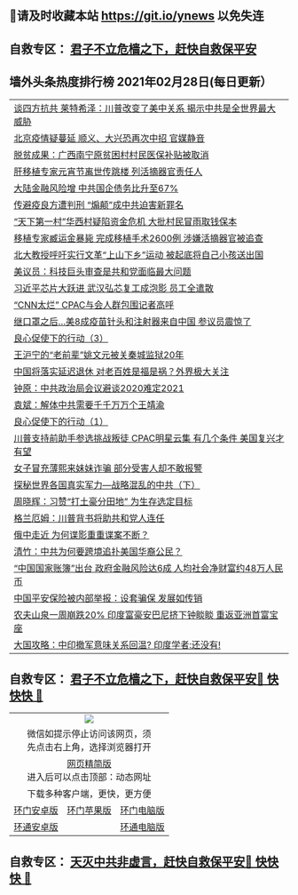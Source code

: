 ## 📩请及时收藏本站 https://git.io/ynews 以免失连</a>
## 自救专区： [君子不立危樯之下，赶快自救保平安 ](https://github.com/pwgy/td/blob/master/README.md)

## 墙外头条热度排行榜 2021年02月28日(每日更新）

 <table>
<tr><td colspan="2" align="left"><a href="https://wlnfxbho.xhuyd.press/?name=c1327152&key=encdeuyadochlaxz&from=pw2">谈四方抗共 莱特希泽：川普改变了美中关系 揭示中共是全世界最大威胁</a></td></tr>
<tr><td colspan="2" align="left"><a href="https://wlnfxbho.xhuyd.press/?name=c1327145&key=encdeuyadochlaxz&from=pw2">北京疫情疑蔓延 顺义、大兴恐再次中招 官媒静音</a></td></tr>
<tr><td colspan="2" align="left"><a href="https://wlnfxbho.xhuyd.press/?name=c1327146&key=encdeuyadochlaxz&from=pw2">脱贫成果：广西南宁原贫困村村民医保补贴被取消</a></td></tr>
<tr><td colspan="2" align="left"><a href="https://wlnfxbho.xhuyd.press/?name=c1327081&key=encdeuyadochlaxz&from=pw2">肝移植专家元宵节离世传跳楼 列活摘器官责任人</a></td></tr>
<tr><td colspan="2" align="left"><a href="https://wlnfxbho.xhuyd.press/?name=c1327151&key=encdeuyadochlaxz&from=pw2">大陆金融风险增 中共国企债务比升至67%</a></td></tr>
<tr><td colspan="2" align="left"><a href="https://wlnfxbho.xhuyd.press/?name=c1327109&key=encdeuyadochlaxz&from=pw2">传避疫良方遭判刑 “煽颠”成中共迫害新罪名</a></td></tr>
<tr><td colspan="2" align="left"><a href="https://wlnfxbho.xhuyd.press/?name=c1327066&key=encdeuyadochlaxz&from=pw2">“天下第一村”华西村疑陷资金危机 大批村民冒雨取钱保本</a></td></tr>
<tr><td colspan="2" align="left"><a href="https://wlnfxbho.xhuyd.press/?name=c1327141&key=encdeuyadochlaxz&from=pw2">移植专家臧运金暴毙  完成移植手术2600例  涉嫌活摘器官被追查</a></td></tr>
<tr><td colspan="2" align="left"><a href="https://wlnfxbho.xhuyd.press/?name=c1327089&key=encdeuyadochlaxz&from=pw2">北大教授呼吁实行文革“上山下乡”运动 被起底将自己小孩送出国</a></td></tr>
<tr><td colspan="2" align="left"><a href="https://wlnfxbho.xhuyd.press/?name=c1327153&key=encdeuyadochlaxz&from=pw2">美议员：科技巨头审查是共和党面临最大问题</a></td></tr>
<tr><td colspan="2" align="left"><a href="https://wlnfxbho.xhuyd.press/?name=c1327115&key=encdeuyadochlaxz&from=pw2">习近平芯片大跃进 武汉弘芯复工成泡影 员工全遣散</a></td></tr>
<tr><td colspan="2" align="left"><a href="https://wlnfxbho.xhuyd.press/?name=c1327149&key=encdeuyadochlaxz&from=pw2">“CNN太烂” CPAC与会人群包围记者高呼</a></td></tr>
<tr><td colspan="2" align="left"><a href="https://wlnfxbho.xhuyd.press/?name=c1327118&key=encdeuyadochlaxz&from=pw2">继口罩之后…美8成疫苗针头和注射器来自中国 参议员震惊了</a></td></tr>
<tr><td colspan="2" align="left"><a href="https://wlnfxbho.xhuyd.press/?name=c1327111&key=encdeuyadochlaxz&from=pw2">良心促使下的行动（3）</a></td></tr>
<tr><td colspan="2" align="left"><a href="https://wlnfxbho.xhuyd.press/?name=c1327063&key=encdeuyadochlaxz&from=pw2">王沪宁的“老前辈”姚文元被关秦城监狱20年</a></td></tr>
<tr><td colspan="2" align="left"><a href="https://wlnfxbho.xhuyd.press/?name=c1327065&key=encdeuyadochlaxz&from=pw2">中国将落实延迟退休 对老百姓是福是祸？外界极大关注</a></td></tr>
<tr><td colspan="2" align="left"><a href="https://wlnfxbho.xhuyd.press/?name=c1327061&key=encdeuyadochlaxz&from=pw2">钟原：中共政治局会议避谈2020难定2021</a></td></tr>
<tr><td colspan="2" align="left"><a href="https://wlnfxbho.xhuyd.press/?name=c1327040&key=encdeuyadochlaxz&from=pw2">袁斌：解体中共需要千千万万个王靖渝</a></td></tr>
<tr><td colspan="2" align="left"><a href="https://wlnfxbho.xhuyd.press/?name=c1327113&key=encdeuyadochlaxz&from=pw2">良心促使下的行动（1）</a></td></tr>
<tr><td colspan="2" align="left"><a href="https://wlnfxbho.xhuyd.press/?name=c1327150&key=encdeuyadochlaxz&from=pw2">川普支持前助手参选挑战叛徒 CPAC明星云集 有几个条件 美国复兴才有望</a></td></tr>
<tr><td colspan="2" align="left"><a href="https://wlnfxbho.xhuyd.press/?name=c1327143&key=encdeuyadochlaxz&from=pw2">女子冒充薄熙来妹妹诈骗 部分受害人却不敢报警</a></td></tr>
<tr><td colspan="2" align="left"><a href="https://wlnfxbho.xhuyd.press/?name=c1327041&key=encdeuyadochlaxz&from=pw2">探秘世界各国真实军力—战略混乱的中共（下）</a></td></tr>
<tr><td colspan="2" align="left"><a href="https://wlnfxbho.xhuyd.press/?name=c1327062&key=encdeuyadochlaxz&from=pw2">周晓辉：习赞“打土豪分田地” 为生存选定目标</a></td></tr>
<tr><td colspan="2" align="left"><a href="https://wlnfxbho.xhuyd.press/?name=c1327147&key=encdeuyadochlaxz&from=pw2">格兰厄姆：川普背书将助共和党人连任</a></td></tr>
<tr><td colspan="2" align="left"><a href="https://wlnfxbho.xhuyd.press/?name=c1327086&key=encdeuyadochlaxz&from=pw2">俄中走近 为何谍影重重谍案不断？</a></td></tr>
<tr><td colspan="2" align="left"><a href="https://wlnfxbho.xhuyd.press/?name=c1327043&key=encdeuyadochlaxz&from=pw2">清竹：中共为何要跨境追扑美国华裔公民？</a></td></tr>
<tr><td colspan="2" align="left"><a href="https://wlnfxbho.xhuyd.press/?name=c1327084&key=encdeuyadochlaxz&from=pw2">“中国国家账簿”出台 政府金融风险达6成 人均社会净财富约48万人民币</a></td></tr>
<tr><td colspan="2" align="left"><a href="https://wlnfxbho.xhuyd.press/?name=c1327059&key=encdeuyadochlaxz&from=pw2">中国平安保险被内部举报：设套骗保 发展如传销</a></td></tr>
<tr><td colspan="2" align="left"><a href="https://wlnfxbho.xhuyd.press/?name=c1327090&key=encdeuyadochlaxz&from=pw2">农夫山泉一周崩跌20% 印度富豪安巴尼挤下钟睒睒 重返亚洲首富宝座</a></td></tr>
<tr><td colspan="2" align="left"><a href="https://wlnfxbho.xhuyd.press/?name=c1327044&key=encdeuyadochlaxz&from=pw2">大国攻略：中印撤军意味关系回温? 印度学者:还没有!</a></td></tr>

</table>


 ## 自救专区： [君子不立危樯之下，赶快自救保平安🍎 快快快 📩](https://github.com/pwgy/td/blob/master/README.md)
 
<table>
  <tr>
    <td colspan="3" align="center"><img src="https://cdn.jsdelivr.net/gh/opipe/up/oGate65.jpg"/></td>
  </tr>
  <tr>
    <td colspan="3" align="center">微信如提示停止访问该网页，须<br/>先点击右上角，选择浏览器打开</td>
  <tr>
  <tr>
    <td colspan="3" align="center"><a href="https://gitcdn.xyz/cdn/otiny/up/master/show005.htm">网页精简版</a><br/>进入后可以点击顶部：动态网址</td>
  </tr>
  <tr>
    <td colspan="3" align="center">下载多种客户端，更快，更方便</td>
  <tr>
  <tr>
    <td align="center"><a href="https://cdn.jsdelivr.net/gh/opipe/up/oGatea.apk">环门安卓版</a></td>
    <td align="center"><a href="https://x.co/odisk">环门苹果版</a></td>
    <td align="center"><a href="https://cdn.jsdelivr.net/gh/opipe/up/oGate.zip">环门电脑版</a></td>
  </tr>
  <tr>
    <td align="center"><a href="https://cdn.jsdelivr.net/gh/opipe/up/oPipe.apk">环通安卓版</a></td>
    <td align="center"></td>
    <td align="center"><a href="https://raw.githubusercontent.com/opipe/up/master/oPipe.zip">环通电脑版</a></td>
  </tr>
  
</table>


 ## 自救专区： [天灭中共非虚言，赶快自救保平安🍎 快快快 📩](https://github.com/pwgy/td/blob/master/README.md)
